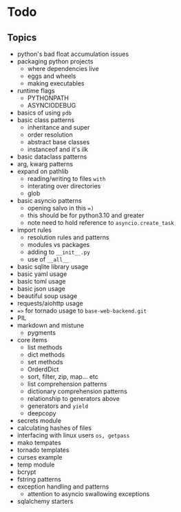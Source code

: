 # Todo

## Topics

* python's bad float accumulation issues
* packaging python projects
    * where dependencies live
    * eggs and wheels
    * making executables
* runtime flags
    * PYTHONPATH
    * ASYNCIODEBUG
* basics of using `pdb`
* basic class patterns
    * inheritance and super
    * order resolution
    * abstract base classes
    * instanceof and it's ilk
* basic dataclass patterns
* arg, kwarg patterns
* expand on pathlib
    * reading/writing to files `with`
    * interating over directories
    * glob
* basic asyncio patterns
    * opening salvo in this `=)`
    * this should be for python3.10 and greater
    * note need to hold reference to `asyncio.create_task`
* import rules
    * resolution rules and patterns
    * modules vs packages
    * adding to `__init__.py`
    * use of `__all__`
* basic sqlite library usage
* basic yaml usage
* basic toml usage
* basic json usage
* beautiful soup usage
* requests/aiohttp usage
* `=>` for tornado usage to `base-web-backend.git`
* PIL
* markdown and mistune
    * pygments
* core items
    * list methods
    * dict methods
    * set methods
    * OrderdDict
    * sort, filter, zip, map... etc
    * list comprehension patterns
    * dictionary comprehension patterns
    * relationship to generators above
    * generators and `yield`
    * deepcopy
* secrets module
* calculating hashes of files
* interfacing with linux users `os, getpass`
* mako tempates
* tornado templates
* curses example
* temp module
* bcrypt
* fstring patterns
* exception handling and patterns
    * attention to asyncio swallowing exceptions
* sqlalchemy starters



